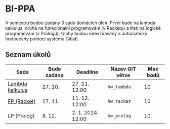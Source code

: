 # BI-PPA

V semestru budou zadány 3 sady domácích úloh. První bude na lambda kalkulus, druhá na funkcionální programování (v Racketu) a třetí na logické programování (v Prologu). Úlohy budou odevzdávány a automaticky hodnoceny pomocí systému Gitlab.

## Seznam úkolů

| Sada                                  | Bude zadáno | Deadline          | Název GIT větve | Max bodů |
|---------------------------------------|-------------|-------------------|-----------------|----------|
| [Lambda kalkulus](hw01) | 27\. 10.    | 27\. 11. 12:00    | `hw_lambda`     | 10       |
| [FP (Racket)](hw02)                           | 17\. 11.    | 11\. 12. 12:00    | `hw_racket`     | 10       |
| LP (Prolog)                           | 8\. 12.     | 2\. 1. 2024 12:00 | `hw_prolog`     | 10       |
